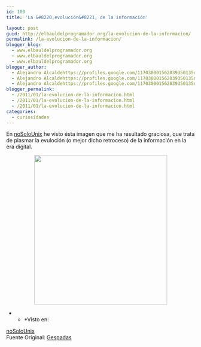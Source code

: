 ```yaml
---
id: 100
title: 'La &#8220;evolución&#8221; de la información'

layout: post
guid: http://elbauldelprogramador.org/la-evolucion-de-la-informacion/
permalink: /la-evolucion-de-la-informacion/
blogger_blog:
  - www.elbauldelprogramador.org
  - www.elbauldelprogramador.org
  - www.elbauldelprogramador.org
blogger_author:
  - Alejandro Alcaldehttps://profiles.google.com/117030001562039350135noreply@blogger.com
  - Alejandro Alcaldehttps://profiles.google.com/117030001562039350135noreply@blogger.com
  - Alejandro Alcaldehttps://profiles.google.com/117030001562039350135noreply@blogger.com
blogger_permalink:
  - /2011/01/la-evolucion-de-la-informacion.html
  - /2011/01/la-evolucion-de-la-informacion.html
  - /2011/01/la-evolucion-de-la-informacion.html
categories:
  - curiosidades
---
```

En <a target="_blank" href="http://www.nosolounix.com/2011/01/la-evolucion-de-la-informacion.html">noSoloUnix</a> he visto ésta imagen que me ha resultado graciosa, que trata de plasmar la evuloción (o mejor dicho retroceso) de la información en la era digital.

<div class="separator" style="clear: both; text-align: center;">
  <a href="http://1.bp.blogspot.com/_1MtDRgNKOYQ/TTLZktSUWUI/AAAAAAAAAZE/eBAchjnV4qY/s400/EVOLUCION_INFORMACION.jpg" imageanchor="1" style="margin-left:1em; margin-right:1em"><img border="0" height="400" width="355" src="http://1.bp.blogspot.com/_1MtDRgNKOYQ/TTLZktSUWUI/AAAAAAAAAZE/eBAchjnV4qY/s400/EVOLUCION_INFORMACION.jpg" /></a>
</div>



* * *Visto en: 

<a target="_blank" href="http://www.nosolounix.com">noSoloUnix</a>  
Fuente Original: <a target="_blank" href="http://gespadas.com/micro-media">Gespadas</a></p> 

